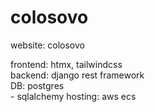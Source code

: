 # colosovo
website: colosovo</br>

frontend: htmx, tailwindcss</br>
backend: django rest framework</br>
DB: postgres</br>
    - sqlalchemy
hosting: aws ecs</br>
